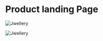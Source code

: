# Product landing Page

![Jwellery](https://github.com/mahimasawant/HacktoberFest2020-5/blob/main/HTML/product%20landing%20page/Screenshot.png)

![Jwellery](https://github.com/mahimasawant/HacktoberFest2020-5/blob/main/HTML/product%20landing%20page/Screenshot1.png)
